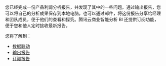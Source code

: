 您已经完成一份产品利润分析报告，并发现了其中的一些问题。通过输出报告，您可以将自己的分析成果保存到本地电脑。也可以通过邮件，将这份报告分享给经理和团队成员，便于他们的查看和探究。腾讯云商业智能分析 BI 还提供订阅功能，便于您和他人定时接收最新报告。

您将了解到：
- [数据联动](/document/product/590/19299)
- [输出报告](/document/product/590/19301) 
- [订阅报告](/document/product/590/19300)

